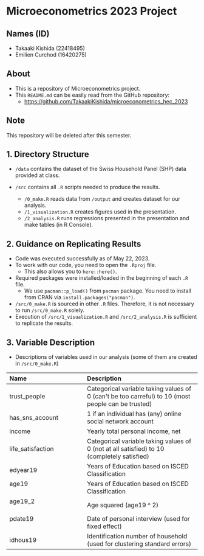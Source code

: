 # Microeconometrics 2023 Project


## Names (ID)
- Takaaki Kishida (22418495)
- Emilien Curchod (16420275)


## About 
- This is a repository of Microeconometrics project. 
- This `README.md` can be easily read from the GitHub repository: 
  - https://github.com/TakaakiKishida/microeconometrics_hec_2023


## Note
This repository will be deleted after this semester. 


## 1. Directory Structure
- `/data` contains the dataset of the Swiss Household Panel (SHP) data provided at class.

- `/src` contains all `.R` scripts needed to produce the results. 
  - `/0_make.R` reads data from `/output` and creates dataset for our analysis.
  - `/1_visualization.R` creates figures used in the presentation.
  - `/2_analysis.R` runs regressions presented in the presentation and make tables (in R Console).


## 2. Guidance on Replicating Results
- Code was executed successfully as of May 22, 2023. 
- To work with our code, you need to open the `.Rproj` file. 
  - This also allows you to `here::here()`. 
- Required packages were installed/loaded in the beginning of each `.R` file. 
  - We use `pacman::p_load()` from `pacman` package. You need to install from CRAN via `install.packages("pacman")`. 
- `/src/0_make.R` is sourced in other `.R` files. Therefore, it is not necessary to run `/src/0_make.R` solely. 
- Execution of `/src/1_visualization.R` and `/src/2_analysis.R` is sufficient to replicate the results. 


## 3. Variable Description

- Descriptions of variables used in our analysis (some of them are created in `/src/0_make.R`)

| Name               | Description                                                                                           |
|:-------------------|:------------------------------------------------------------------------------------------------------|
| trust_people     　 　| Categorical variable taking values of 0 (can't be too carreful) to 10 (most people can be trusted)    |
| has_sns_account  　　 | 1 if an individual has (any) online social network account                                            |
| income             | Yearly total personal income, net                                                                     |
| life_satisfaction　　　　| Categorical variable taking values of 0 (not at all satisfied) to 10 (completely satisfied)           |
| edyear19        　　  | Years of Education based on ISCED Classification                                                      |
| age19 　　　　　      　 　　  | Years of Education based on ISCED Classification                                                      |
| age19_2 　　　　　      　 　　| Age squared (age19 ^ 2)                                                                               |
| pdate19 　　　　　     　　　  | Date of personal interview (used for fixed effect)                                                    |
| idhous19 　　　     　　　  | Identification number of household (used for clustering standard errors)                              |
